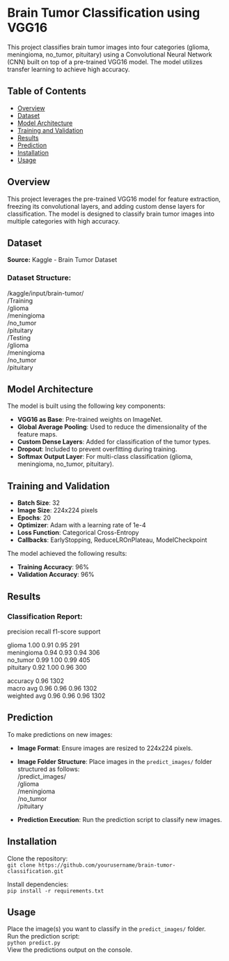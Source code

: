 # Brain Tumor Classification using VGG16

This project classifies brain tumor images into four categories (glioma, meningioma, no_tumor, pituitary) using a Convolutional Neural Network (CNN) built on top of a pre-trained VGG16 model. The model utilizes transfer learning to achieve high accuracy.

## Table of Contents
- [Overview](#overview)
- [Dataset](#dataset)
- [Model Architecture](#model-architecture)
- [Training and Validation](#training-and-validation)
- [Results](#results)
- [Prediction](#prediction)
- [Installation](#installation)
- [Usage](#usage)

## Overview
This project leverages the pre-trained VGG16 model for feature extraction, freezing its convolutional layers, and adding custom dense layers for classification. The model is designed to classify brain tumor images into multiple categories with high accuracy.

## Dataset
**Source:** Kaggle - Brain Tumor Dataset

### Dataset Structure:
/kaggle/input/brain-tumor/  
    /Training  
        /glioma  
        /meningioma  
        /no_tumor  
        /pituitary  
    /Testing  
        /glioma  
        /meningioma  
        /no_tumor  
        /pituitary  

## Model Architecture
The model is built using the following key components:  
- **VGG16 as Base**: Pre-trained weights on ImageNet.  
- **Global Average Pooling**: Used to reduce the dimensionality of the feature maps.  
- **Custom Dense Layers**: Added for classification of the tumor types.  
- **Dropout**: Included to prevent overfitting during training.  
- **Softmax Output Layer**: For multi-class classification (glioma, meningioma, no_tumor, pituitary).

## Training and Validation
- **Batch Size**: 32  
- **Image Size**: 224x224 pixels  
- **Epochs**: 20  
- **Optimizer**: Adam with a learning rate of 1e-4  
- **Loss Function**: Categorical Cross-Entropy  
- **Callbacks**: EarlyStopping, ReduceLROnPlateau, ModelCheckpoint

The model achieved the following results:
- **Training Accuracy**: 96%  
- **Validation Accuracy**: 96%

## Results
### Classification Report:
precision    recall  f1-score   support

glioma       1.00      0.91      0.95       291  
meningioma   0.94      0.93      0.94       306  
no_tumor     0.99      1.00      0.99       405  
pituitary    0.92      1.00      0.96       300  

accuracy                           0.96      1302  
macro avg       0.96      0.96      0.96      1302  
weighted avg    0.96      0.96      0.96      1302  

## Prediction
To make predictions on new images:  
- **Image Format**: Ensure images are resized to 224x224 pixels.  
- **Image Folder Structure**: Place images in the `predict_images/` folder structured as follows:  
/predict_images/  
    /glioma  
    /meningioma  
    /no_tumor  
    /pituitary  

- **Prediction Execution**: Run the prediction script to classify new images.

## Installation
Clone the repository:  
`git clone https://github.com/yourusername/brain-tumor-classification.git`

Install dependencies:  
`pip install -r requirements.txt`

## Usage
Place the image(s) you want to classify in the `predict_images/` folder.  
Run the prediction script:  
`python predict.py`  
View the predictions output on the console.
